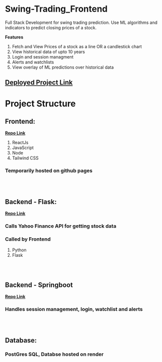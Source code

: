 # Swing-Trading_Frontend
Full Stack Development for swing trading prediction.
Use ML algorithms and indicators to predict closing prices of a stock.

<b>Features</b>
<ol>
<li>Fetch and View Prices of a stock as a line OR a candlestick chart</li>
<li>View historical data of upto 10 years</li>
<li>Login and session managment</li>
<li>Alerts and watchlists</li>
<li>View overlay of ML predictions over historical data</i>
</ol>

<h2> <a href="https://h58l.github.io/Swing-Trading_Frontend/"> Deployed Project Link</a></h2>
<h1>Project Structure </h1>
    <h2>Frontend:</h2>
        <p>
            <b>
                <a href = "https://github.com/H58L/Swing-Trading_Frontend/tree/main">Repo Link</a>
            </b>
            <ol>
                <li>ReactJs</li>
                <li>JavaScript</li>
                <li>Node</li>
                <li>Tailwind CSS</li>
            </ol>
        </p>
        <p><h3>Temporarily hosted on github pages</h3></p>
<br><br>
    <h2>Backend - Flask:</h2>
    <b>
        <a href = "https://github.com/H58L/Swing_Trading_Backend">Repo Link</a>
    </b>
    <h3>Calls Yahoo Finance API for getting stock data</h3>
    <h3>Called by Frontend</h3>
    <ol>
        <li>Python</li>
        <li>Flask</li>
    </ol>
<br><br>
    <h2>Backend - Springboot</h2>
    <b>
        <a href = "https://github.com/kaushikikhabri/swing-trading-backend-java">Repo Link</a>
    </b>
    <h3>Handles session management, login, watchlist and alerts</h3>
    <br><br>
    <h2>Database:</h2>
    <h3>PostGres SQL, Databse hosted on render</h3>
    